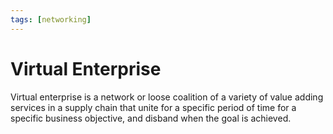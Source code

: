 ```yaml
---
tags: [networking]
---
```


# Virtual Enterprise

Virtual enterprise is a network or loose coalition of a variety of value adding
services in a supply chain that unite for a specific period of time for a
specific business objective, and disband when the goal is achieved.
